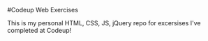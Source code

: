 #Codeup Web Exercises

This is my personal HTML, CSS, JS, jQuery repo for excersises I've completed at Codeup!